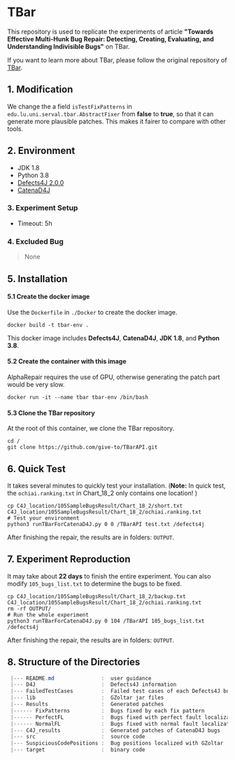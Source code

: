 
# TBar
This repository is used to replicate the experiments of article **"Towards Effective Multi-Hunk Bug Repair: Detecting, Creating, Evaluating, and Understanding Indivisible Bugs"** on TBar. 

If you want to learn more about TBar, please follow the original repository of [TBar](https://github.com/TruX-DTF/TBar).



## 1. Modification

 We change the a field `isTestFixPatterns` in `edu.lu.uni.serval.tbar.AbstractFixer` from **false** to **true**, so that it can generate more plausible patches. This makes it fairer to compare with other tools.




## 2. Environment
 - JDK 1.8
 - Python 3.8
 - [Defects4J 2.0.0](https://github.com/rjust/defects4j)
- [CatenaD4J](https://github.com/universetraveller/CatenaD4J)



### 3. Experiment Setup

- Timeout: 5h



### 4. Excluded Bug

> None



## 5. Installation

#### 5.1 Create the docker image

Use the `Dockerfile` in `./Docker` to create the docker image.

```shell
docker build -t tbar-env .
```

This docker image includes **Defects4J**, **CatenaD4J**, **JDK 1.8**, and **Python 3.8**.

#### 5.2 Create the container with this image

AlphaRepair requires the use of GPU, otherwise generating the patch part would be very slow.

```shell
docker run -it --name tbar tbar-env /bin/bash
```

#### 5.3 Clone the TBar repository

At the root of this container, we clone the TBar repository.

```shell
cd /
git clone https://github.com/give-to/TBarAPI.git
```



## 6. Quick Test

It takes several minutes to quickly test your installation. (**Note:** In quick test, the `ochiai.ranking.txt` in Chart_18_2 only contains one location! )

```shell
cp C4J_location/105SampleBugsResult/Chart_18_2/short.txt C4J_location/105SampleBugsResult/Chart_18_2/ochiai.ranking.txt
# Test your environment
python3 runTBarForCatenaD4J.py 0 0 /TBarAPI test.txt /defects4j
```

After finishing the repair, the results are in folders: `OUTPUT`.



## 7. Experiment Reproduction

It may take about **22 days** to finish the entire experiment. You can also modify `105_bugs_list.txt` to determine the bugs to be fixed.

```shell
cp C4J_location/105SampleBugsResult/Chart_18_2/backup.txt C4J_location/105SampleBugsResult/Chart_18_2/ochiai.ranking.txt
rm -rf OUTPUT/
# Run the whole experiment
python3 runTBarForCatenaD4J.py 0 104 /TBarAPI 105_bugs_list.txt /defects4j
```

After finishing the repair, the results are in folders: `OUTPUT`.



## 8. Structure of the Directories

 ```powershell
  |--- README.md               :  user guidance
  |--- D4J                     :  Defects4J information
  |--- FailedTestCases         :  Failed test cases of each Defects4J bug
  |--- lib                     :  GZoltar jar files
  |--- Results                 :  Generated patches
  |------ FixPatterns          :  Bugs fixed by each fix pattern
  |------ PerfectFL            :  Bugs fixed with perfect fault localization configuration
  |------ NormalFL             :  Bugs fixed with normal fault localization configuration
  |--- C4J_results             :  Generated patches of CatenaD4J bugs
  |--- src                     :  source code
  |--- SuspiciousCodePositions :  Bug positions localized with GZoltar
  |--- target                  :  binary code
 ```
